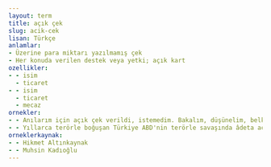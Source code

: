```yaml
---
layout: term
title: açık çek
slug: acik-cek
lisan: Türkçe
anlamlar:
- Üzerine para miktarı yazılmamış çek
- Her konuda verilen destek veya yetki; açık kart
ozellikler:
- - isim
  - ticaret
- - isim
  - ticaret
  - mecaz
ornekler:
- - Anılarım için açık çek verildi, istemedim. Bakalım, düşünelim, belki olur.
- - Yıllarca terörle boğuşan Türkiye ABD'nin terörle savaşında âdeta açık çek vermişti.
orneklerkaynak:
- - Hikmet Altınkaynak
- - Muhsin Kadıoğlu
---
```

